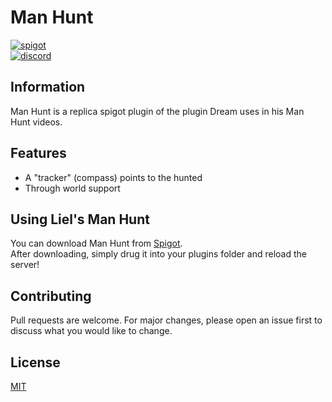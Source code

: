 # Man Hunt

[<img alt="spigot" src="https://lielamar.com/plugins/github_spigot.png" size=1.5>](https://www.spigotmc.org/resources/manhunt.86467/)
<br>
[<img alt="discord" src="https://lielamar.com/plugins/github_discord.png" size=1.5>](https://discord.gg/NzgBrqR)

## Information

Man Hunt is a replica spigot plugin of the plugin Dream uses in his Man Hunt videos.

## Features
* A "tracker" (compass) points to the hunted
* Through world support

## Using Liel's Man Hunt
You can download Man Hunt from [Spigot](https://www.spigotmc.org/resources/manhunt.86467/).
<br>After downloading, simply drug it into your plugins folder and reload the server!

## Contributing
Pull requests are welcome. For major changes, please open an issue first to discuss what you would like to change.

## License
[MIT](https://choosealicense.com/licenses/mit/)
